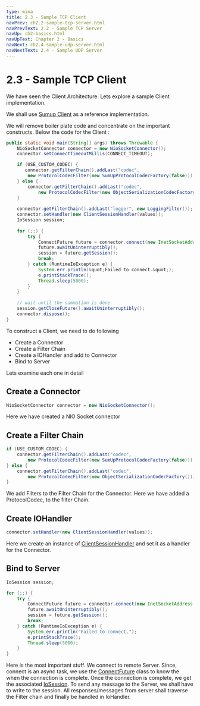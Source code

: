 ```yaml
---
type: mina
title: 2.3 - Sample TCP Client 
navPrev: ch2.2-sample-tcp-server.html
navPrevText: 2.2 - Sample TCP Server
navUp: ch2-basics.html
navUpText: Chapter 2 - Basics
navNext: ch2.4-sample-udp-server.html
navNextText: 2.4 - Sample UDP Server
---
```


# 2.3 - Sample TCP Client

We have seen the Client Architecture. Lets explore a sample Client implementation.

We shall use [Sumup Client](http://mina.apache.org/mina-project/xref/org/apache/mina/example/sumup/Client.html) as a reference implementation.

We will remove boiler plate code and concentrate on the important constructs. Below the code for the Client :

```java
public static void main(String[] args) throws Throwable {
    NioSocketConnector connector = new NioSocketConnector();
    connector.setConnectTimeoutMillis(CONNECT_TIMEOUT);

    if (USE_CUSTOM_CODEC) {
       connector.getFilterChain().addLast("codec",
        new ProtocolCodecFilter(new SumUpProtocolCodecFactory(false)));
    } else {
        connector.getFilterChain().addLast("codec",
            new ProtocolCodecFilter(new ObjectSerializationCodecFactory()));
    }
    
    connector.getFilterChain().addLast("logger", new LoggingFilter());
    connector.setHandler(new ClientSessionHandler(values));
    IoSession session;
    
    for (;;) {
        try {
            ConnectFuture future = connector.connect(new InetSocketAddress(HOSTNAME, PORT));
            future.awaitUninterruptibly();
            session = future.getSession();
            break;
        } catch (RuntimeIoException e) {
            System.err.println(&quot;Failed to connect.&quot;);
            e.printStackTrace();
            Thread.sleep(5000);
        }
    }
        
    // wait until the summation is done
    session.getCloseFuture().awaitUninterruptibly();
    connector.dispose();
}
```

To construct a Client, we need to do following

* Create a Connector
* Create a Filter Chain
* Create a IOHandler and add to Connector
* Bind to Server

Lets examine each one in detail

## Create a Connector

```java
NioSocketConnector connector = new NioSocketConnector();
```

Here we have created a NIO Socket connector

## Create a Filter Chain

```java
if (USE_CUSTOM_CODEC) {
    connector.getFilterChain().addLast("codec",
        new ProtocolCodecFilter(new SumUpProtocolCodecFactory(false)));
} else {
    connector.getFilterChain().addLast("codec",
        new ProtocolCodecFilter(new ObjectSerializationCodecFactory()));
}
```

We add Filters to the Filter Chain for the Connector. Here we have added a ProtocolCodec, to the filter Chain.

## Create IOHandler

```java
connector.setHandler(new ClientSessionHandler(values));
```

Here we create an instance of [ClientSessionHandler](http://mina.apache.org/mina-project/xref/org/apache/mina/example/sumup/ClientSessionHandler.html) and set it as a handler for the Connector.

## Bind to Server

```java
IoSession session;

for (;;) {
    try {
        ConnectFuture future = connector.connect(new InetSocketAddress(HOSTNAME, PORT));
        future.awaitUninterruptibly();
        session = future.getSession();
        break;
    } catch (RuntimeIoException e) {
        System.err.println("Failed to connect.");
        e.printStackTrace();
        Thread.sleep(5000);
    }
}
```

Here is the most important stuff. We connect to remote Server. Since, connect is an async task, we use the [ConnectFuture](http://mina.apache.org/mina-project/xref/org/apache/mina/core/future/ConnectFuture.html) class to know the when the connection is complete.
Once the connection is complete, we get the associated [IoSession](http://mina.apache.org/mina-project/xref/org/apache/mina/core/session/IoSession.html). To send any message to the Server, we shall have to write to the session. All responses/messages from server shall traverse the Filter chain and finally be handled in IoHandler.
